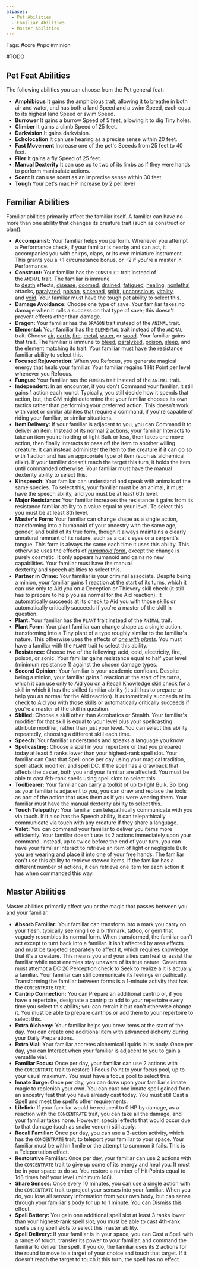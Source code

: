 ```yaml
---
aliases:
  - Pet Abilities
  - Familiar Abilities
  - Master Abilities
---
```

Tags: #core #npc #minion

#TODO
## Pet Feat Abilities

The following abilities you can choose from the Pet general feat:

- **Amphibious** It gains the amphibious trait, allowing it to breathe in both air and water, and has both a land Speed and a swim Speed, each equal to its highest land Speed or swim Speed.
- **Burrower** It gains a burrow Speed of 5 feet, allowing it to dig Tiny holes.
- **Climber** It gains a climb Speed of 25 feet.
- **Darkvision** It gains darkvision.
- **Echolocation** It can use hearing as a precise sense within 20 feet.
- **Fast Movement** Increase one of the pet's Speeds from 25 feet to 40 feet.
- **Flier** It gains a fly Speed of 25 feet.
- **Manual Dexterity** It can use up to two of its limbs as if they were hands to perform manipulate actions.
- **Scent** It can use scent as an imprecise sense within 30 feet
- **Tough** Your pet's max HP increase by 2 per level
## Familiar Abilities

Familiar abilities primarily affect the familiar itself. A familiar can have no more than one ability that changes its creature trait (such as construct or plant).

- **Accompanist:** Your familiar helps you perform. Whenever you attempt a Performance check, if your familiar is nearby and can act, it accompanies you with chirps, claps, or its own miniature instrument. This grants you a +1 circumstance bonus, or +2 if you're a master in Performance.  
- **Construct:** Your familiar has the `CONSTRUCT` trait instead of the `ANIMAL` trait. The familiar is immune to [death](https://2e.aonprd.com/Traits.aspx?ID=40) effects, [disease](https://2e.aonprd.com/Traits.aspx?ID=46), [doomed](https://2e.aonprd.com/Conditions.aspx?ID=9), [drained](https://2e.aonprd.com/Conditions.aspx?ID=10), [fatigued](https://2e.aonprd.com/Conditions.aspx?ID=15), [healing](https://2e.aonprd.com/Traits.aspx?ID=89), [nonlethal](https://2e.aonprd.com/Traits.aspx?ID=188) attacks, [paralyzed](https://2e.aonprd.com/Conditions.aspx?ID=28), [poison](https://2e.aonprd.com/Traits.aspx?ID=126), [sickened](https://2e.aonprd.com/Conditions.aspx?ID=34), [spirit](https://2e.aonprd.com/Traits.aspx?ID=149), [unconscious](https://2e.aonprd.com/Conditions.aspx?ID=38), [vitality](https://2e.aonprd.com/Traits.aspx?ID=509), and [void](https://2e.aonprd.com/Traits.aspx?ID=510). Your familiar must have the tough pet ability to select this.  
- **Damage Avoidance:** Choose one type of save. Your familiar takes no damage when it rolls a success on that type of save; this doesn't prevent effects other than damage.  
- **Dragon:** Your familiar has the `DRAGON` trait instead of the `ANIMAL` trait.  
- **Elemental:** Your familiar has the `ELEMENTAL` trait instead of the `ANIMAL` trait. Choose [air](https://2e.aonprd.com/Traits.aspx?ID=5), [earth](https://2e.aonprd.com/Traits.aspx?ID=55), [fire](https://2e.aonprd.com/Traits.aspx?ID=72), [metal](https://2e.aonprd.com/Traits.aspx?ID=505), [water](https://2e.aonprd.com/Traits.aspx?ID=165), or [wood](https://2e.aonprd.com/Traits.aspx?ID=508). Your familiar gains that trait. The familiar is immune to [bleed](https://2e.aonprd.com/Conditions.aspx?ID=29), [paralyzed](https://2e.aonprd.com/Conditions.aspx?ID=28), [poison](https://2e.aonprd.com/Traits.aspx?ID=126), [sleep](https://2e.aonprd.com/Traits.aspx?ID=145), and the element matching its trait. Your familiar must have the resistance familiar ability to select this.  
- **Focused Rejuvenation:** When you Refocus, you generate magical energy that heals your familiar. Your familiar regains 1 Hit Point per level whenever you Refocus.
- **Fungus:** Your familiar has the `FUNGUS` trait instead of the `ANIMAL` trait.  
- **Independent:** In an encounter, if you don't Command your familiar, it still gains 1 action each round. Typically, you still decide how it spends that action, but, the GM might determine that your familiar chooses its own tactics rather than performing your preferred action. This doesn't work with valet or similar abilities that require a command, if you're capable of riding your familiar, or similar situations.  
- **Item Delivery:** If your familiar is adjacent to you, you can Command it to deliver an item. Instead of its normal 2 actions, your familiar Interacts to take an item you’re holding of light Bulk or less, then takes one move action, then finally Interacts to pass off the item to another willing creature. It can instead administer the item to the creature if it can do so with 1 action and has an appropriate type of item (such as alchemical elixir). If your familiar doesn’t reach the target this turn, it holds the item until commanded otherwise. Your familiar must have the manual dexterity ability to select this.  
- **Kinspeech:** Your familiar can understand and speak with animals of the same species. To select this, your familiar must be an animal, it must have the speech ability, and you must be at least 6th level.
- **Major Resistance:** Your familiar increases the resistance it gains from its resistance familiar ability to a value equal to your level. To select this you must be at least 8th level.  
- **Master's Form:** Your familiar can change shape as a single action, transforming into a humanoid of your ancestry with the same age, gender, and build of its true form, though it always maintains a clearly unnatural remnant of its nature, such as a cat's eyes or a serpent's tongue. This form is always the same each time it uses this ability. This otherwise uses the effects of [_humanoid form_](https://2e.aonprd.com/Spells.aspx?ID=153), except the change is purely cosmetic. It only appears humanoid and gains no new capabilities. Your familiar must have the manual dexterity and speech abilities to select this. 
- **Partner in Crime:** Your familiar is your criminal associate. Despite being a minion, your familiar gains 1 reaction at the start of its turns, which it can use only to Aid you on a Deception or Thievery skill check (it still has to prepare to help you as normal for the Aid reaction). It automatically succeeds at its check to Aid you with those skills or automatically critically succeeds if you're a master of the skill in question.  
- **Plant:** Your familiar has the `PLANT` trait instead of the `ANIMAL` trait.  
- **Plant Form:** Your plant familiar can change shape as a single action, transforming into a Tiny plant of a type roughly similar to the familiar's nature. This otherwise uses the effects of [_one with plants_](https://2e.aonprd.com/Spells.aspx?ID=1618). You must have a familiar with the `PLANT` trait to select this ability.  
- **Resistance:** Choose two of the following: acid, cold, electricity, fire, poison, or sonic. Your familiar gains resistance equal to half your level (minimum resistance 1) against the chosen damage types.  
- **Second Opinion:** Your familiar is your academic confidant. Despite being a minion, your familiar gains 1 reaction at the start of its turns, which it can use only to Aid you on a Recall Knowledge skill check for a skill in which it has the skilled familiar ability (it still has to prepare to help you as normal for the Aid reaction). It automatically succeeds at its check to Aid you with those skills or automatically critically succeeds if you’re a master of the skill in question.  
- **Skilled:** Choose a skill other than Acrobatics or Stealth. Your familiar's modifier for that skill is equal to your level plus your spellcasting attribute modifier, rather than just your level. You can select this ability repeatedly, choosing a different skill each time.  
- **Speech:** Your familiar understands and speaks a language you know.  
- **Spellcasting:** Choose a spell in your repertoire or that you prepared today at least 5 ranks lower than your highest-rank spell slot. Your familiar can Cast that Spell once per day using your magical tradition, spell attack modifier, and spell DC. If the spell has a drawback that affects the caster, both you and your familiar are affected. You must be able to cast 6th-rank spells using spell slots to select this.  
- **Toolbearer:** Your familiar can carry a toolkit of up to light Bulk. So long as your familiar is adjacent to you, you can draw and replace the tools as part of the action that uses them as if you were wearing them. Your familiar must have the manual dexterity ability to select this.  
- **Touch Telepathy:** Your familiar can telepathically communicate with you via touch. If it also has the Speech ability, it can telepathically communicate via touch with any creature if they share a language.  
- **Valet:** You can command your familiar to deliver you items more efficiently. Your familiar doesn't use its 2 actions immediately upon your command. Instead, up to twice before the end of your turn, you can have your familiar Interact to retrieve an item of light or negligible Bulk you are wearing and place it into one of your free hands. The familiar can't use this ability to retrieve stowed items. If the familiar has a different number of actions, it can retrieve one item for each action it has when commanded this way.  

## Master Abilities

Master abilities primarily affect you or the magic that passes between you and your familiar.

- **Absorb Familiar:** Your familiar can transform into a mark you carry on your flesh, typically seeming like a birthmark, tattoo, or gem that vaguely resembles its normal form. When transformed, the familiar can't act except to turn back into a familiar. It isn't affected by area effects and must be targeted separately to affect it, which requires knowledge that it's a creature. This means you and your allies can heal or assist the familiar while most enemies stay unaware of its true nature. Creatures must attempt a DC 20 Perception check to Seek to realize a it is actually a familiar. Your familiar can still communicate its feelings empathically. Transforming the familiar between forms is a 1-minute activity that has the `CONCENTRATE` trait.  
- **Cantrip Connection:** You can Prepare an additional cantrip or, if you have a repertoire, designate a cantrip to add to your repertoire every time you select this ability; you can retrain it but can't otherwise change it. You must be able to prepare cantrips or add them to your repertoire to select this.  
- **Extra Alchemy:** Your familiar helps you brew items at the start of the day. You can create one additional item with advanced alchemy during your Daily Preparations.  
- **Extra Vial:** Your familiar accretes alchemical liquids in its body. Once per day, you can Interact when your familiar is adjacent to you to gain a versatile vial.  
- **Familiar Focus:** Once per day, your familiar can use 2 actions with the `CONCENTRATE` trait to restore 1 Focus Point to your focus pool, up to your usual maximum. You must have a focus pool to select this.  
- **Innate Surge:** Once per day, you can draw upon your familiar's innate magic to replenish your own. You can cast one innate spell gained from an ancestry feat that you have already cast today. You must still Cast a Spell and meet the spell's other requirements.  
- **Lifelink:** If your familiar would be reduced to 0 HP by damage, as a reaction with the `CONCENTRATE` trait, you can take all the damage, and your familiar takes none. However, special effects that would occur due to that damage (such as snake venom) still apply.  
- **Recall Familiar:** Once per day, you can use a 3-action activity, which has the `CONCENTRATE` trait, to teleport your familiar to your space. Your familiar must be within 1 mile or the attempt to summon it fails. This is a Teleportation effect.  
- **Restorative Familiar:** Once per day, your familiar can use 2 actions with the `CONCENTRATE` trait to give up some of its energy and heal you. It must be in your space to do so. You restore a number of Hit Points equal to 1d8 times half your level (minimum 1d8).  
- **Share Senses:** Once every 10 minutes, you can use a single action with the `CONCENTRATE` trait to project your senses into your familiar. When you do, you lose all sensory information from your own body, but can sense through your familiar's body for up to 1 minute. You can Dismiss this effect.  
- **Spell Battery:** You gain one additional spell slot at least 3 ranks lower than your highest-rank spell slot; you must be able to cast 4th-rank spells using spell slots to select this master ability.  
- **Spell Delivery:** If your familiar is in your space, you can Cast a Spell with a range of touch, transfer its power to your familiar, and command the familiar to deliver the spell. If you do, the familiar uses its 2 actions for the round to move to a target of your choice and touch that target. If it doesn't reach the target to touch it this turn, the spell has no effect.  